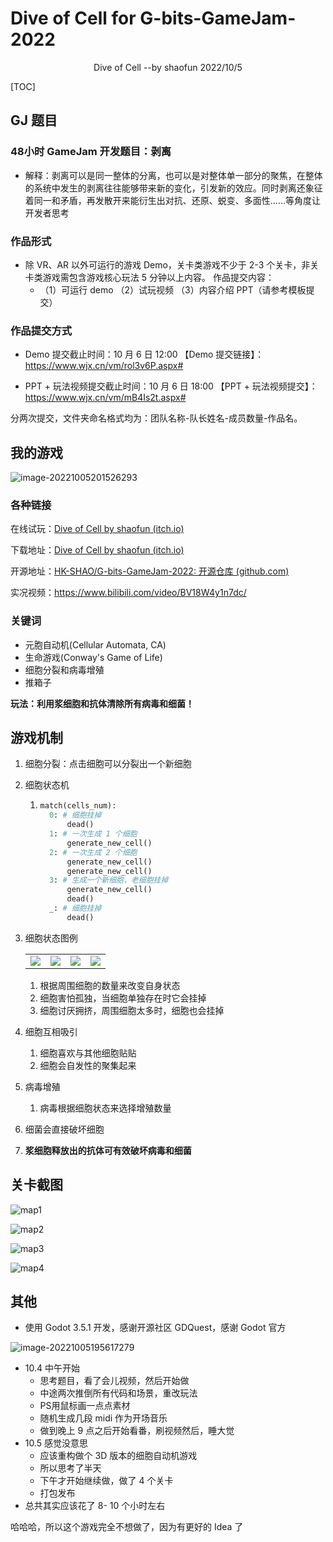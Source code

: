 # Dive of Cell for G-bits-GameJam-2022

<center>Dive of Cell --by shaofun 2022/10/5</center>



[TOC]



## GJ 题目

### **48小时 GameJam 开发题目：剥离**

- 解释：剥离可以是同一整体的分离，也可以是对整体单一部分的聚焦，在整体的系统中发生的剥离往往能够带来新的变化，引发新的效应。同时剥离还象征着同一和矛盾，再发散开来能衍生出对抗、还原、蜕变、多面性……等角度让开发者思考

### 作品形式

- 除 VR、AR 以外可运行的游戏 Demo，关卡类游戏不少于 2-3 个关卡，非关卡类游戏需包含游戏核心玩法 5 分钟以上内容。
  作品提交内容：
  - （1）可运行 demo
    （2）试玩视频
    （3）内容介绍 PPT（请参考模板提交）

### 作品提交方式

- Demo 提交截止时间：10 月 6 日 12:00
  【Demo 提交链接】：https://www.wjx.cn/vm/rol3v6P.aspx#

- PPT + 玩法视频提交截止时间：10 月 6 日 18:00
  【PPT + 玩法视频提交】：https://www.wjx.cn/vm/mB4Is2t.aspx#

分两次提交，文件夹命名格式均为：团队名称-队长姓名-成员数量-作品名。



## 我的游戏

![image-20221005201526293](README.assets/image-20221005201526293.png)

### 各种链接

在线试玩：[Dive of Cell by shaofun (itch.io)](https://shaofun.itch.io/dive-of-cell)

下载地址：[Dive of Cell by shaofun (itch.io)](https://shaofun.itch.io/dive-of-cell)

开源地址：[HK-SHAO/G-bits-GameJam-2022: 开源仓库 (github.com)](https://github.com/HK-SHAO/G-bits-GameJam-2022)

实况视频：https://www.bilibili.com/video/BV18W4y1n7dc/

### 关键词

- 元胞自动机(Cellular Automata, CA)
- 生命游戏(Conway's Game of Life)
- 细胞分裂和病毒增殖
- 推箱子

**玩法：利用浆细胞和抗体清除所有病毒和细菌！**



## 游戏机制

1. 细胞分裂：点击细胞可以分裂出一个新细胞

2. 细胞状态机

   1. ```python
      match(cells_num):
      	0: # 细胞挂掉
      		dead()
      	1: # 一次生成 1 个细胞
      		generate_new_cell()
      	2: # 一次生成 2 个细胞
      		generate_new_cell()
      		generate_new_cell()
      	3: # 生成一个新细胞，老细胞挂掉
      		generate_new_cell()
      		dead()
      	_: # 细胞挂掉
      		dead()
      ```

3. 细胞状态图例

   <div>
   <table><tr>
   <td><img src="./Dive/src/assets/Player/player.png"></td>
   <td><img src="./Dive/src/assets/Player/player1.png"></td>
   <td><img src="./Dive/src/assets/Player/player2.png"></td>
   <td><img src="./Dive/src/assets/Player/player3.png"></td>
   </tr></table>
   </div>

   1. 根据周围细胞的数量来改变自身状态
   2. 细胞害怕孤独，当细胞单独存在时它会挂掉
   3. 细胞讨厌拥挤，周围细胞太多时，细胞也会挂掉

4. 细胞互相吸引

   1. 细胞喜欢与其他细胞贴贴
   2. 细胞会自发性的聚集起来

5. 病毒增殖

   1. 病毒根据细胞状态来选择增殖数量

6. 细菌会直接破坏细胞

7. **浆细胞释放出的抗体可有效破坏病毒和细菌**



## 关卡截图

![map1](README.assets/map1.png)

![map2](README.assets/map2.png)

![map3](README.assets/map3.png)

![map4](README.assets/map4.png)





<div style="page-break-after:always"></div>



## 其他

- 使用 Godot 3.5.1 开发，感谢开源社区 GDQuest，感谢 Godot 官方

![image-20221005195617279](README.assets/image-20221005195617279.png)

- 10.4 中午开始
  - 思考题目，看了会儿视频，然后开始做
  - 中途两次推倒所有代码和场景，重改玩法
  - PS用鼠标画一点点素材
  - 随机生成几段 midi 作为开场音乐
  - 做到晚上 9 点之后开始看番，刷视频然后，睡大觉
- 10.5 感觉没意思
  - 应该重构做个 3D 版本的细胞自动机游戏
  - 所以思考了半天
  - 下午才开始继续做，做了 4 个关卡
  - 打包发布
- 总共其实应该花了 8- 10 个小时左右



哈哈哈，所以这个游戏完全不想做了，因为有更好的 Idea 了